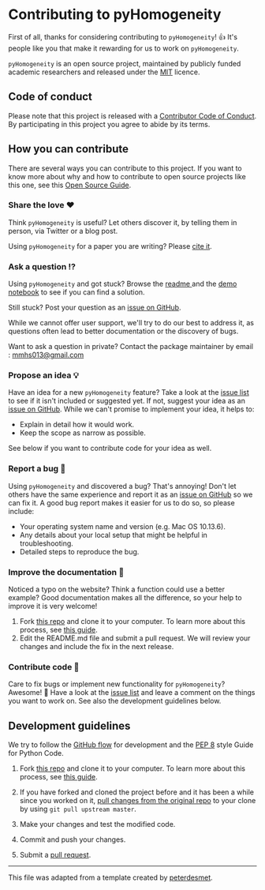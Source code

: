 # Contributing to pyHomogeneity

First of all, thanks for considering contributing to `pyHomogeneity`! 👍 It's people like you that make it rewarding for us to work on `pyHomogeneity`.

`pyHomogeneity` is an open source project, maintained by publicly funded academic researchers and released under the [MIT](https://github.com/mmhs013/pyHomogeneity/blob/master/LICENSE.txt) licence.

[repo]: https://github.com/mmhs013/pyHomogeneity
[issues]: https://github.com/mmhs013/pyHomogeneity/issues
[new_issue]: https://github.com/mmhs013/pyHomogeneity/issues/new
[code_of_conduct]: https://github.com/mmhs013/pyHomogeneity/blob/master/CODE_OF_CONDUCT.md

[citation]: []
[demo_notebook]: []

## Code of conduct

Please note that this project is released with a [Contributor Code of Conduct][code_of_conduct]. By participating in this project you agree to abide by its terms.

## How you can contribute

There are several ways you can contribute to this project. If you want to know more about why and how to contribute to open source projects like this one, see this [Open Source Guide](https://opensource.guide/how-to-contribute/).

### Share the love ❤️

Think `pyHomogeneity` is useful? Let others discover it, by telling them in person, via Twitter or a blog post.

Using `pyHomogeneity` for a paper you are writing? Please [cite it][citation]. 

### Ask a question ⁉️

Using `pyHomogeneity` and got stuck? Browse the  [readme ][repo] and the [demo notebook][demo_notebook]  to see if you can find a solution.

Still stuck? Post your question as an [issue on GitHub][new_issue].

While we cannot offer user support, we'll try to do our best to address it, as questions often lead to better documentation or the discovery of bugs.

Want to ask a question in private? Contact the package maintainer by email : mmhs013@gmail.com

### Propose an idea 💡

Have an idea for a new `pyHomogeneity` feature? Take a look at the [issue list][issues] to see if it isn't included or suggested yet. If not, suggest your idea as an [issue on GitHub][new_issue]. While we can't promise to implement your idea, it helps to:

* Explain in detail how it would work.
* Keep the scope as narrow as possible.

See below if you want to contribute code for your idea as well.

### Report a bug 🐛

Using `pyHomogeneity` and discovered a bug? That's annoying! Don't let others have the same experience and report it as an [issue on GitHub][new_issue] so we can fix it. A good bug report makes it easier for us to do so, so please include:

* Your operating system name and version (e.g. Mac OS 10.13.6).
* Any details about your local setup that might be helpful in troubleshooting.
* Detailed steps to reproduce the bug.

### Improve the documentation 📖

Noticed a typo on the website? Think a function could use a better example? Good documentation makes all the difference, so your help to improve it is very welcome! 

1. Fork [this repo][repo] and clone it to your computer. To learn more about this process, see [this guide](https://guides.github.com/activities/forking/).
2. Edit the README.md file and submit a pull request. We will review your changes and include the fix in the next release.

### Contribute code 📝

Care to fix bugs or implement new functionality for `pyHomogeneity`? Awesome! 👏 Have a look at the [issue list][issues] and leave a comment on the things you want to work on. See also the development guidelines below.

## Development guidelines

We try to follow the [GitHub flow](https://guides.github.com/introduction/flow/) for development and the [PEP 8](https://www.python.org/dev/peps/pep-0008/) style Guide for Python Code. 

1. Fork [this repo][repo] and clone it to your computer. To learn more about this process, see [this guide](https://guides.github.com/activities/forking/).

2. If you have forked and cloned the project before and it has been a while since you worked on it, [pull changes from the original repo](https://help.github.com/articles/merging-an-upstream-repository-into-your-fork/) to your clone by using `git pull upstream master`.

3. Make your changes and test the modified code.

4. Commit and push your changes.

5. Submit a [pull request](https://guides.github.com/activities/forking/#making-a-pull-request).

    

---

This file was adapted from a template created by [peterdesmet](https://gist.github.com/peterdesmet/e90a1b0dc17af6c12daf6e8b2f044e7c).